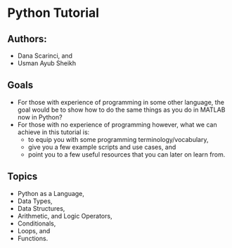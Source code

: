 # Python Tutorial

## Authors: 
* Dana Scarinci, and
* Usman Ayub Sheikh

## Goals
* For those with experience of programming in some other language, the goal would be to show how to do the same things as you do in MATLAB now in Python? 
* For those with no experience of programming however, what we can achieve in this tutorial is: 
	- to equip you with some programming terminology/vocabulary, 
	- give you a few example scripts and use cases, and 
	- point you to a few useful resources that you can later on learn from.

## Topics
* Python as a Language,
* Data Types,
* Data Structures,
* Arithmetic, and Logic Operators,
* Conditionals,
* Loops, and
* Functions.
